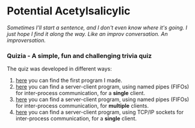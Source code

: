 # Potential Acetylsalicylic

*Sometimes I'll start a sentence, and I don't even know where it's going. I just hope I find it along the way. Like an improv conversation. An improversation.*

### Quizia - A simple, fun and challenging trivia quiz
The quiz was developed in different ways:
1. [here](base/) you can find the first program I made.
2. [here](server-client-fifo/) you can find a server-client program, using named pipes (FIFOs) for inter-process communication, for a **single** client.
3. [here](big-server-client-fifo/) you can find a server-client program, using named pipes (FIFOs) for inter-process communication, for **multiple** clients.
4. [here](server-client-socket/) you can find a server-client program, using TCP/IP sockets for inter-process communication, for a **single** client.